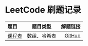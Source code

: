 # LeetCode 刷题记录

| 题目 | 题目类型 | 解题链接 |
| :--- | :------: | -------: |
| [课程表](https://leetcode.cn/problems/course-schedule/description/?envType=problem-list-v2&envId=2cktkvj) | 数组、哈希表 | [GitHub](https://github.com/xiamo0/leetcodejava/blob/main/src/CourseSchedule_207.java]) |



